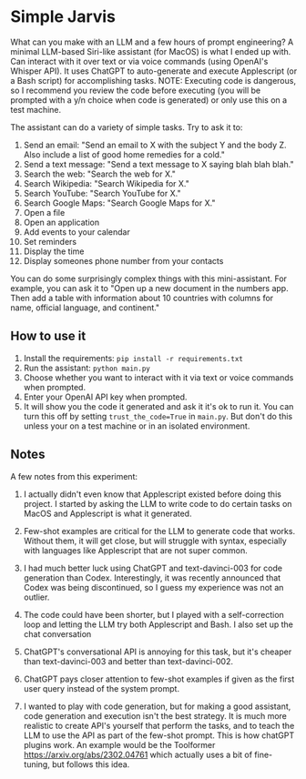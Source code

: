 # Simple Jarvis
What can you make with an LLM and a few hours of prompt engineering? A minimal LLM-based Siri-like assistant (for MacOS) is what I ended up with. Can interact with it over text or via voice commands (using OpenAI's Whisper API). It uses ChatGPT to auto-generate and execute Applescript (or a Bash script) for accomplishing tasks. NOTE: Executing code is dangerous, so I recommend you review the code before executing (you will be prompted with a y/n choice when code is generated) or only use this on a test machine.

The assistant can do a variety of simple tasks. Try to ask it to:
1) Send an email: "Send an email to X with the subject Y and the body Z. Also include a list of good home remedies for a cold."
2) Send a text message: "Send a text message to X saying blah blah blah."
3) Search the web: "Search the web for X."
4) Search Wikipedia: "Search Wikipedia for X."
5) Search YouTube: "Search YouTube for X."
6) Search Google Maps: "Search Google Maps for X."
7) Open a file
8) Open an application
9) Add events to your calendar
10) Set reminders
11) Display the time
12) Display someones phone number from your contacts

You can do some surprisingly complex things with this mini-assistant. For example, you can ask it to "Open up a new document in the numbers app. Then add a table with information about 10 countries with columns for name, official language, and continent."

## How to use it
1) Install the requirements: `pip install -r requirements.txt`
2) Run the assistant: `python main.py`
3) Choose whether you want to interact with it via text or voice commands when prompted.
4) Enter your OpenAI API key when prompted.
5) It will show you the code it generated and ask it it's ok to run it. You can turn this off by setting `trust_the_code=True` in `main.py`. But don't do this unless your on a test machine or in an isolated environment.

## Notes
A few notes from this experiment:
1) I actually didn't even know that Applescript existed before doing this project. I started by asking the LLM to write code to do certain tasks on MacOS and Applescript is what it generated. 

2) Few-shot examples are critical for the LLM to generate code that works. Without them, it will get close, but will struggle with syntax, especially with languages like Applescript that are not super common.

3) I had much better luck using ChatGPT and text-davinci-003 for code generation than Codex. Interestingly, it was recently announced that Codex was being discontinued, so I guess my experience was not an outlier.

4) The code could have been shorter, but I played with a self-correction loop and letting the LLM try both Applescript and Bash. I also set up the chat conversation 

5) ChatGPT's conversational API is annoying for this task, but it's cheaper than text-davinci-003 and better than text-davinci-002.

6) ChatGPT pays closer attention to few-shot examples if given as the first user query instead of the system prompt.

7) I wanted to play with code generation, but for making a good assistant, code generation and execution isn't the best strategy. It is much more realistic to create API's yourself that perform the tasks, and to teach the LLM to use the API as part of the few-shot prompt. This is how chatGPT plugins work. An example would be the Toolformer https://arxiv.org/abs/2302.04761 which actually uses a bit of fine-tuning, but follows this idea. 


